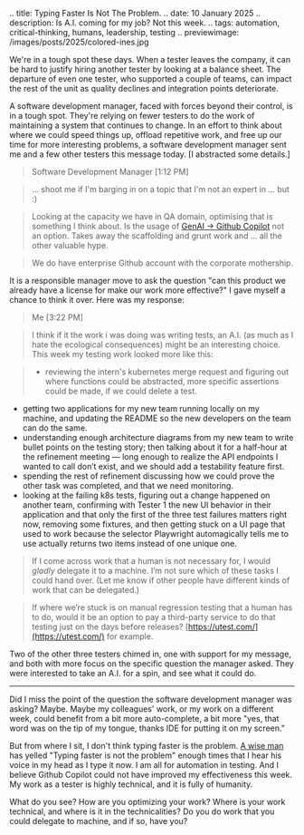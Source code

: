 .. title: Typing Faster Is Not The Problem.
.. date: 10 January 2025
.. description: Is A.I. coming for my job? Not this week. 
.. tags: automation, critical-thinking, humans, leadership, testing
.. previewimage: /images/posts/2025/colored-ines.jpg

We're in a tough spot these days. When a tester leaves the company, it can be hard to justify hiring another tester by looking at a balance sheet. The departure of even one tester, who supported a couple of teams, can impact the rest of the unit as quality declines and integration points deteriorate. 

A software development manager, faced with forces beyond their control, is in a tough spot. They're relying on fewer testers to do the work of maintaining a system that continues to change. In an effort to think about where we could speed things up, offload repetitive work, and free up our time for more interesting problems, a software development manager sent me and a few other testers this message today. [I abstracted some details.]


> Software Development Manager  [1:12 PM]

>... shoot me if I'm barging in on a topic that I'm not an expert in ... but :)

>Looking at the capacity we have in QA domain, optimising that is something I think about. Is the usage of [GenAI -> Github Copilot](https://www.frugaltesting.com/blog/automate-your-tests-with-github-copilot-a-step-by-step-guide) not an option. Takes away the scaffolding and grunt work and ... all the other valuable hype.

>We do have enterprise Github account with the corporate mothership.

It is a responsible manager move to ask the question "can this product we already have a license for make our work more effective?" I gave myself a chance to think it over. Here was my response:


> Me  [3:22 PM]

> I think if it the work i was doing was writing tests, an A.I. (as much as I hate the ecological consequences) might be an interesting choice. This week my testing work looked more like this:

> - reviewing the intern's kubernetes merge request and figuring out where functions could be abstracted, more specific assertions could be made, if we could delete a test.
- getting two applications for my new team running locally on my machine, and updating the README so the new developers on the team can do the same.
- understanding enough architecture diagrams from my new team to write bullet points on the testing story; then talking about it for a half-hour at the refinement meeting — long enough to realize the API endpoints I wanted to call don’t exist, and we should add a testability feature first.
- spending the rest of refinement discussing how we could prove the other task was completed, and that we need monitoring.
- looking at the failing k8s tests, figuring out a change happened on another team, confirming with Tester 1 the new UI behavior in their application and that only the first of the three test failures matters right now, removing some fixtures, and then getting stuck on a UI page that used to work because the selector Playwright automagically tells me to use actually returns two items instead of one unique one.

> If I come across work that a human is not necessary for, I would _gladly_ delegate it to a machine. I’m not sure which of these tasks I could hand over. (Let me know if other people have different kinds of work that can be delegated.)

> If where we’re stuck is on manual regression testing that a human has to do, would it be an option to pay a third-party service to do that testing just on the days before releases? [https://utest.com/](https://utest.com/) for example.

Two of the other three testers chimed in, one with support for my message, and both with more focus on the specific question the manager asked. They were interested to take an A.I. for a spin, and see what it could do. 

---

Did I miss the point of the question the software development manager was asking? Maybe. Maybe my colleagues' work, or my work on a different week, could benefit from a bit more auto-complete, a bit more "yes, that word was on the tip of my tongue, thanks IDE for putting it on my screen." 

But from where I sit, I don't think typing faster is the problem. [A wise man](https://smallsheds.garden/) has yelled "Typing faster is not the problem" enough times that I hear his voice in my head as I type it now. I am all for automation in testing. And I believe Github Copilot could not have improved my effectiveness this week. My work as a tester is highly technical, and it is fully of humanity. 

What do you see? How are you optimizing your work? Where is your work technical, and where is it in the technicalities? Do you do work that you could delegate to machine, and if so, have you? 
